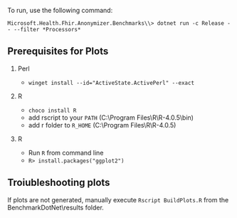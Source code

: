 ﻿To run, use the following command:

```
Microsoft.Health.Fhir.Anonymizer.Benchmarks\\> dotnet run -c Release -- --filter *Processors*
```

## Prerequisites for Plots

1. Perl
   - `winget install --id="ActiveState.ActivePerl" --exact`

2. R
   - `choco install R`
   - add rscript to your `PATH` (C:\Program Files\R\R-4.0.5\bin)
   - add r folder to `R_HOME` (C:\Program Files\R\R-4.0.5)

3. R 
   - Run `R` from command line
   - `R> install.packages("ggplot2")`

## Troiubleshooting plots

If plots are not generated, manually execute `Rscript BuildPlots.R` from the BenchmarkDotNet\results folder.